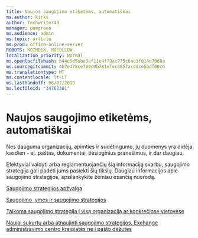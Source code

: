 ```yaml
---
title: Naujos saugojimo etiketėms, automatiškai
ms.author: kirks
author: Techwriter40
manager: pamgreen
ms.audience: admin
ms.topic: article
ms.prod: office-online-server
ROBOTS: NOINDEX, NOFOLLOW
localization_priority: Normal
ms.openlocfilehash: b44e5d5aba5ef11e4f79ac775c6ae3f014d70d8a
ms.sourcegitcommit: 4b7e478ce700c0b781efec3857ac4dce5bdf00c6
ms.translationtype: MT
ms.contentlocale: lt-LT
ms.lasthandoff: 06/07/2019
ms.locfileid: "34762301"
---
```

# <a name="new-retention-labels-created-automatically"></a>Naujos saugojimo etiketėms, automatiškai

Nes dauguma organizacijų, apimties ir sudėtingumo, jų duomenys yra didėja kasdien - el. paštas, dokumentai, tiesioginius pranešimus, ir dar daugiau.

Efektyviai valdyti arba reglamentuojančių šią informaciją svarbu, saugojimo strategija gali padėti jums pasiekti šių tikslų. Daugiau informacijos apie saugojimo strategijos, apsilankykite žemiau esančią nuorodą.

[Saugojimo strategijos apžvalga](https://docs.microsoft.com/office365/securitycompliance/retention-policies)

[Saugojimo ˛ymes ir saugojimo strategijos](https://docs.microsoft.com/exchange/security-and-compliance/messaging-records-management/retention-tags-and-policies)

[Taikoma saugojimo strategija į visą organizaciją ar konkrečiose vietovėse](https://docs.microsoft.com/office365/securitycompliance/retention-policies#applying-a-retention-policy-to-an-entire-organization-or-specific-locations)

[Naujai sukurtų arba atnaujinti saugojimo strategijos, Exchange administravimo centro kreipiatės ne į pašto dėžutes](https://docs.microsoft.com/alchemyinsights/retention-policies-in-exchange-admin-center-not-working)

